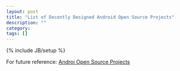 ```yaml
---
layout: post
title: "List of Decently Designed Android Open Source Projects"
description: ""
category: 
tags: []
---
```

{% include JB/setup %}

For future reference:
[Androi Open Source Projects](http://www.androiduipatterns.com/2012/01/hands-on-open-source-android-ui.html)



